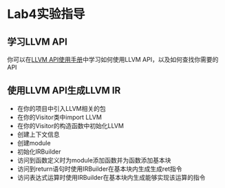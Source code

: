 # Lab4实验指导

## 学习LLVM API

你可以在[LLVM API使用手册](llvm-doc.md)中学习如何使用LLVM API，以及如何查找你需要的API

## 使用LLVM API生成LLVM IR
- 在你的项目中引入LLVM相关的包
- 在你的Visitor类中import LLVM
- 在你的Visitor的构造函数中初始化LLVM
- 创建上下文信息
- 创建module
- 初始化IRBuilder
- 访问到函数定义时为module添加函数并为函数添加基本块
- 访问到return语句时使用IRBuilder在基本块内生成生成ret指令
- 访问表达式运算时使用IRBuilder在基本块内生成能够实现该运算的指令